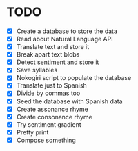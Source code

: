 # TODO

- [x] Create a database to store the data
- [x] Read about Natural Language API
- [x] Translate text and store it
- [x] Break apart text blobs
- [x] Detect sentiment and store it
- [x] Save syllables
- [x] Nokogiri script to populate the database
- [x] Translate just to Spanish
- [x] Divide by commas too
- [x] Seed the database with Spanish data
- [x] Create assonance rhyme
- [x] Create consonance rhyme
- [x] Try sentiment gradient
- [x] Pretty print
- [x] Compose something
